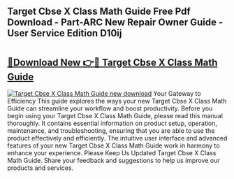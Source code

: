 ## Target Cbse X Class Math Guide Free Pdf Download - Part-ARC New Repair Owner Guide - User Service Edition D10ij

# <h2><a href="http://bc54725.oget.top/?id=Target+Cbse+X+Class+Math+Guide">🔗Download New 👉🔴 Target Cbse X Class Math Guide</a></h2>

[![Target Cbse X Class Math Guide new download](https://i.imgur.com/5g1atiW.png)](http://bc54725.oget.top/?id=Target+Cbse+X+Class+Math+Guide)
Your Gateway to Efficiency This guide explores the ways your new Target Cbse X Class Math Guide can streamline your workflow and boost productivity. Before you begin using your Target Cbse X Class Math Guide, please read this manual thoroughly. It contains essential information on product setup, operation, maintenance, and troubleshooting, ensuring that you are able to use the product effectively and efficiently. The intuitive user interface and advanced features of your new Target Cbse X Class Math Guide work in harmony to enhance your experience. Please Keep Us Updated Target Cbse X Class Math Guide. Share your feedback and suggestions to help us improve our products and services.
